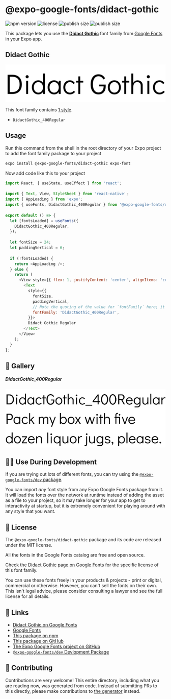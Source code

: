 # @expo-google-fonts/didact-gothic

![npm version](https://flat.badgen.net/npm/v/@expo-google-fonts/didact-gothic)
![license](https://flat.badgen.net/github/license/expo/google-fonts)
![publish size](https://flat.badgen.net/packagephobia/install/@expo-google-fonts/didact-gothic)
![publish size](https://flat.badgen.net/packagephobia/publish/@expo-google-fonts/didact-gothic)

This package lets you use the [**Didact Gothic**](https://fonts.google.com/specimen/Didact+Gothic) font family from [Google Fonts](https://fonts.google.com/) in your Expo app.

## Didact Gothic

![Didact Gothic](./font-family.png)

This font family contains [1 style](#-gallery).

- `DidactGothic_400Regular`

## Usage

Run this command from the shell in the root directory of your Expo project to add the font family package to your project
```sh
expo install @expo-google-fonts/didact-gothic expo-font
```

Now add code like this to your project
```js
import React, { useState, useEffect } from 'react';

import { Text, View, StyleSheet } from 'react-native';
import { AppLoading } from 'expo';
import { useFonts, DidactGothic_400Regular } from '@expo-google-fonts/didact-gothic';

export default () => {
  let [fontsLoaded] = useFonts({
    DidactGothic_400Regular,
  });

  let fontSize = 24;
  let paddingVertical = 6;

  if (!fontsLoaded) {
    return <AppLoading />;
  } else {
    return (
      <View style={{ flex: 1, justifyContent: 'center', alignItems: 'center' }}>
        <Text
          style={{
            fontSize,
            paddingVertical,
            // Note the quoting of the value for `fontFamily` here; it expects a string!
            fontFamily: 'DidactGothic_400Regular',
          }}>
          Didact Gothic Regular
        </Text>
      </View>
    );
  }
};

```

## 🔡 Gallery

##### DidactGothic_400Regular
![DidactGothic_400Regular](./DidactGothic_400Regular.ttf.png)


## 👩‍💻 Use During Development

If you are trying out lots of different fonts, you can try using the [`@expo-google-fonts/dev` package](https://github.com/expo/google-fonts/tree/master/font-packages/dev#readme).

You can import *any* font style from any Expo Google Fonts package from it. It will load the fonts
over the network at runtime instead of adding the asset as a file to your project, so it may take longer
for your app to get to interactivity at startup, but it is extremely convenient
for playing around with any style that you want.

## 📖 License

The `@expo-google-fonts/didact-gothic` package and its code are released under the MIT license.

All the fonts in the Google Fonts catalog are free and open source.

Check the [Didact Gothic page on Google Fonts](https://fonts.google.com/specimen/Didact+Gothic) for the specific license of this font family.

You can use these fonts freely in your products & projects - print or digital, commercial or otherwise. However, you can't sell the fonts on their own. This isn't legal advice, please consider consulting a lawyer and see the full license for all details.

## 🔗 Links

- [Didact Gothic on Google Fonts](https://fonts.google.com/specimen/Didact+Gothic)
- [Google Fonts](https://fonts.google.com/)
- [This package on npm](https://www.npmjs.com/package/@expo-google-fonts/didact-gothic)
- [This package on GitHub](https://github.com/expo/google-fonts/tree/master/font-packages/didact-gothic)
- [The Expo Google Fonts project on GitHub](https://github.com/expo/google-fonts)
- [`@expo-google-fonts/dev` Devlopment Package](https://github.com/expo/google-fonts/tree/master/font-packages/dev)

## 🤝 Contributing

Contributions are very welcome! This entire directory, including what you are reading now, was generated from code. Instead of submitting PRs to this directly, please make contributions to [the generator](https://github.com/expo/google-fonts/tree/master/packages/generator) instead.
